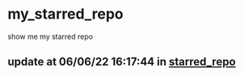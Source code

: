 # my_starred_repo
show me my starred repo

update at 06/06/22 16:17:44 in [starred_repo](./index.html)
---

